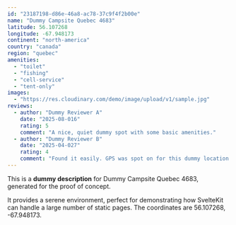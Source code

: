 ```yaml
---
id: "23187198-d86e-46a8-ac78-37c9f4f2b00e"
name: "Dummy Campsite Quebec 4683"
latitude: 56.107268
longitude: -67.948173
continent: "north-america"
country: "canada"
region: "quebec"
amenities:
  - "toilet"
  - "fishing"
  - "cell-service"
  - "tent-only"
images:
  - "https://res.cloudinary.com/demo/image/upload/v1/sample.jpg"
reviews:
  - author: "Dummy Reviewer A"
    date: "2025-08-016"
    rating: 5
    comment: "A nice, quiet dummy spot with some basic amenities."
  - author: "Dummy Reviewer B"
    date: "2025-04-027"
    rating: 4
    comment: "Found it easily. GPS was spot on for this dummy location."
---
```


This is a **dummy description** for Dummy Campsite Quebec 4683, generated for the proof of concept.

It provides a serene environment, perfect for demonstrating how SvelteKit can handle a large number of static pages. The coordinates are 56.107268, -67.948173.
